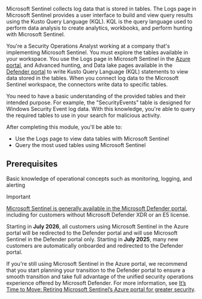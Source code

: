 Microsoft Sentinel collects log data that is stored in tables. The Logs page in Microsoft Sentinel provides a user interface to build and view query results using the Kusto Query Language (KQL). KQL is the query language used to perform data analysis to create analytics, workbooks, and perform hunting with Microsoft Sentinel.

You're a Security Operations Analyst working at a company that's implementing Microsoft Sentinel. You must explore the tables available in your workspace. You use the Logs page in Microsoft Sentinel in the [Azure portal](https://portal.azure.com), and Advanced hunting, and Data lake pages available in the [Defender portal](https://security.microsoft.com/) to write Kusto Query Language (KQL) statements to view data stored in the tables.  When you connect log data to the Microsoft Sentinel workspace, the connectors write data to specific tables.

You need to have a basic understanding of the provided tables and their intended purpose. For example, the "SecurityEvents" table is designed for Windows Security Event log data.  With this knowledge, you're able to query the required tables to use in your search for malicious activity.

After completing this module, you'll be able to:

- Use the Logs page to view data tables with Microsoft Sentinel
- Query the most used tables using Microsoft Sentinel

## Prerequisites

Basic knowledge of operational concepts such as monitoring, logging, and alerting

> [!IMPORTANT]
> [Microsoft Sentinel is generally available in the Microsoft Defender portal](https://security.microsoft.com), including for customers without Microsoft Defender XDR or an E5 license.
>
> Starting in **July 2026**, all customers using Microsoft Sentinel in the Azure portal will be redirected to the Defender portal and will use Microsoft Sentinel in the Defender portal only. Starting in **July 2025**, many new customers are automatically onboarded and redirected to the Defender portal.
>
> If you're still using Microsoft Sentinel in the Azure portal, we recommend that you start planning your transition to the Defender portal to ensure a smooth transition and take full advantage of the unified security operations experience offered by Microsoft Defender. For more information, see [It’s Time to Move: Retiring Microsoft Sentinel’s Azure portal for greater security](https://techcommunity.microsoft.com/blog/microsoft-security-blog/planning-your-move-to-microsoft-defender-portal-for-all-microsoft-sentinel-custo/4428613).
